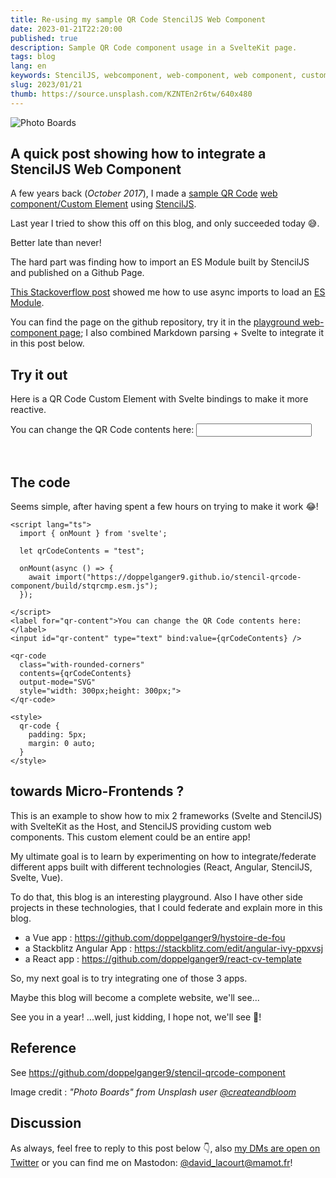 ```yaml
---
title: Re-using my sample QR Code StencilJS Web Component
date: 2023-01-21T22:20:00
published: true
description: Sample QR Code component usage in a SvelteKit page.
tags: blog
lang: en
keywords: StencilJS, webcomponent, web-component, web component, custom element, sveltekit, svelte
slug: 2023/01/21
thumb: https://source.unsplash.com/KZNTEn2r6tw/640x480
---
```


![Photo Boards](https://source.unsplash.com/KZNTEn2r6tw/640x480)

## A quick post showing how to integrate a StencilJS Web Component

A few years back (_October 2017_), I made a [sample QR Code](https://doppelganger9.github.io/stencil-qrcode-component) [web component/Custom Element](https://html.spec.whatwg.org/multipage/custom-elements.html) using [StencilJS](https://stenciljs.com/).

Last year I tried to show this off on this blog, and only succeeded today 😅. 

Better late than never!

The hard part was finding how to import an ES Module built by StencilJS and published on a Github Page.

[This Stackoverflow post](https://stackoverflow.com/a/73035753) showed me how to use async imports to load an [ES Module](https://hacks.mozilla.org/2018/03/es-modules-a-cartoon-deep-dive/).

You can find the page on the github repository, try it in the [playground web-component page](/playground/web-components); I also combined Markdown parsing + Svelte to integrate it in this post below.

## Try it out

Here is a QR Code Custom Element with Svelte bindings to make it more reactive.

<script lang="ts">
  import { onMount } from 'svelte';

  let qrCodeContents = "test";

  onMount(async () => {
    await import("https://doppelganger9.github.io/stencil-qrcode-component/build/stqrcmp.esm.js");
  });

</script>
<label for="qr-content">You can change the QR Code contents here:</label>
<input id="qr-content" type="text" bind:value={qrCodeContents} />

<qr-code
  class="with-rounded-corners"
  contents={qrCodeContents}
  output-mode="SVG"
  style="width: 300px;height: 300px;">
</qr-code>

<style>
  qr-code {
    padding: 5px;
    margin: 0 auto;
  }
</style>

## The code

Seems simple, after having spent a few hours on trying to make it work 😂!

```svelte
<script lang="ts">
  import { onMount } from 'svelte';

  let qrCodeContents = "test";

  onMount(async () => {
    await import("https://doppelganger9.github.io/stencil-qrcode-component/build/stqrcmp.esm.js");
  });

</script>
<label for="qr-content">You can change the QR Code contents here:</label>
<input id="qr-content" type="text" bind:value={qrCodeContents} />

<qr-code
  class="with-rounded-corners"
  contents={qrCodeContents}
  output-mode="SVG"
  style="width: 300px;height: 300px;">
</qr-code>

<style>
  qr-code {
    padding: 5px;
    margin: 0 auto;
  }
</style>
```

## towards Micro-Frontends ?

This is an example to show how to mix 2 frameworks (Svelte and StencilJS) with SvelteKit as the Host, and StencilJS providing custom web components. This custom element could be an entire app!

My ultimate goal is to learn by experimenting on how to integrate/federate different apps built with different technologies (React, Angular, StencilJS, Svelte, Vue).

To do that, this blog is an interesting playground. Also I have other side projects in these technologies, that I could federate and explain more in this blog.

- a Vue app : https://github.com/doppelganger9/hystoire-de-fou 
- a Stackblitz Angular App : https://stackblitz.com/edit/angular-ivy-ppxvsj
- a React app : https://github.com/doppelganger9/react-cv-template

So, my next goal is to try integrating one of those 3 apps.

Maybe this blog will become a complete website, we'll see...

See you in a year! ...well, just kidding, I hope not, we'll see 🤞!

## Reference

See https://github.com/doppelganger9/stencil-qrcode-component

Image credit : _"Photo Boards" from Unsplash user [@createandbloom](https://unsplash.com/fr/@createandbloom)_

## Discussion

As always, feel free to reply to this post below 👇, also [my DMs are open on Twitter](https://twitter.com/doppelganger9) or you can find me on Mastodon: <a rel="me" href="https://mastodon.social/@david_lacourt@mamot.fr">@david_lacourt@mamot.fr</a>!
